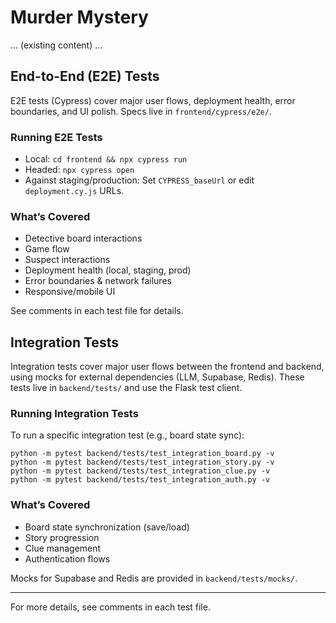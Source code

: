 # Murder Mystery

... (existing content) ...

## End-to-End (E2E) Tests

E2E tests (Cypress) cover major user flows, deployment health, error boundaries, and UI polish. Specs live in `frontend/cypress/e2e/`.

### Running E2E Tests

- Local: `cd frontend && npx cypress run`
- Headed: `npx cypress open`
- Against staging/production: Set `CYPRESS_baseUrl` or edit `deployment.cy.js` URLs.

### What’s Covered
- Detective board interactions
- Game flow
- Suspect interactions
- Deployment health (local, staging, prod)
- Error boundaries & network failures
- Responsive/mobile UI

See comments in each test file for details.

## Integration Tests

Integration tests cover major user flows between the frontend and backend, using mocks for external dependencies (LLM, Supabase, Redis). These tests live in `backend/tests/` and use the Flask test client.

### Running Integration Tests

To run a specific integration test (e.g., board state sync):

```
python -m pytest backend/tests/test_integration_board.py -v
python -m pytest backend/tests/test_integration_story.py -v
python -m pytest backend/tests/test_integration_clue.py -v
python -m pytest backend/tests/test_integration_auth.py -v
```

### What’s Covered
- Board state synchronization (save/load)
- Story progression
- Clue management
- Authentication flows

Mocks for Supabase and Redis are provided in `backend/tests/mocks/`.

---

For more details, see comments in each test file.
